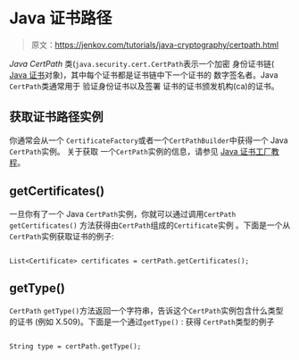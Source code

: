 # Java 证书路径

> 原文：<https://jenkov.com/tutorials/java-cryptography/certpath.html>

*Java CertPath* 类(`java.security.cert.CertPath`表示一个加密 身份证书链( [Java 证书](certificate.html)对象)，其中每个证书都是证书链中下一个证书的 数字签名者。Java `CertPath`类通常用于 验证身份证书以及签署 证书的证书颁发机构(ca)的证书。

## 获取证书路径实例

你通常会从一个 `CertificateFactory`或者一个`CertPathBuilder`中获得一个 Java `CertPath`实例。 关于获取 一个`CertPath`实例的信息，请参见 [Java 证书工厂教程](certificatefactory.html)。

## getCertificates()

一旦你有了一个 Java `CertPath`实例，你就可以通过调用`CertPath` `getCertificates()` 方法获得由`CertPath`组成的`Certificate`实例 。下面是一个从`CertPath`实例获取证书的例子:

```

List<Certificate> certificates = certPath.getCertificates();

```

## getType()

`CertPath` `getType()`方法返回一个字符串，告诉这个`CertPath`实例包含什么类型的证书 (例如 X.509)。下面是一个通过`getType()` : 获得 `CertPath`类型的例子

```

String type = certPath.getType();

```